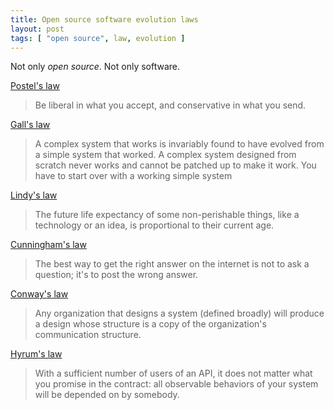 ```yaml
---
title: Open source software evolution laws
layout: post
tags: [ "open source", law, evolution ]
---
```


Not only *open source*.
Not only software.

[Postel's law](https://en.wikipedia.org/wiki/Robustness_principle)
> Be liberal in what you accept, and conservative in what you send.

[Gall's law](https://en.wikipedia.org/wiki/John_Gall_(author)#Gall's_law)
> A complex system that works is invariably found to have evolved from a simple
> system that worked. A complex system designed from scratch never works and
> cannot be patched up to make it work. You have to start over with a working
> simple system

[Lindy's law](https://en.wikipedia.org/wiki/Lindy_effect)
> The future life expectancy of some non-perishable things, like a technology
> or an idea, is proportional to their current age. 

[Cunningham's law](https://en.wikipedia.org/wiki/Ward_Cunningham#%22Cunningham's_Law%22)
> The best way to get the right answer on the internet is not to ask a
> question; it's to post the wrong answer.

[Conway's law](https://en.wikipedia.org/wiki/Conway%27s_law)
> Any organization that designs a system (defined broadly) will produce a
> design whose structure is a copy of the organization's communication
> structure.

[Hyrum's law](https://www.hyrumslaw.com/)
> With a sufficient number of users of an API, it does not matter what you
> promise in the contract:
> all observable behaviors of your system will be depended on by somebody.
